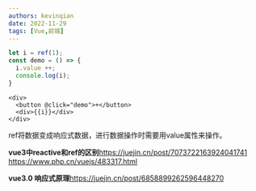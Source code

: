 ```yaml
---
authors: kevinqian
date: 2022-11-29
tags: [Vue,前端]
---
```


```js
let i = ref(1); 
const demo = () => {
  i.value ++;
  console.log(i);
}
```

```vue
<div>
  <button @click="demo">+</button>
  <div>{{i}}</div>
</div>
```

ref将数据变成响应式数据，进行数据操作时需要用value属性来操作。

**vue3中reactive和ref的区别**https://juejin.cn/post/7073722163924041741  https://www.php.cn/vuejs/483317.html

**vue3.0 响应式原理**https://juejin.cn/post/6858899262596448270